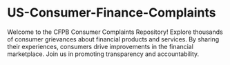 # US-Consumer-Finance-Complaints
Welcome to the CFPB Consumer Complaints Repository! Explore thousands of consumer grievances about financial products and services. By sharing their experiences, consumers drive improvements in the financial marketplace. Join us in promoting transparency and accountability.
